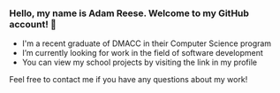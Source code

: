 ### Hello, my name is Adam Reese. Welcome to my GitHub account! 👋

* I'm a recent graduate of DMACC in their Computer Science program
* I’m currently looking for work in the field of software development
* You can view my school projects by visiting the link in my profile

Feel free to contact me if you have any questions about my work!

